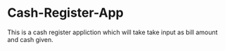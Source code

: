 # Cash-Register-App
 This is a cash register appliction which will take take input as bill amount and cash given.
